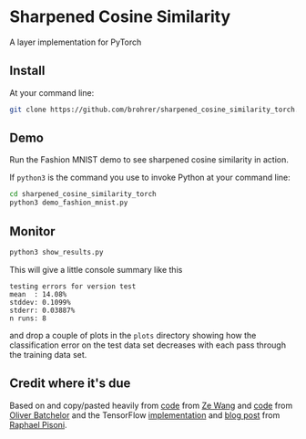 # Sharpened Cosine Similarity
A layer implementation for PyTorch

## Install
At your command line:

```bash
git clone https://github.com/brohrer/sharpened_cosine_similarity_torch.git
```

## Demo
Run the Fashion MNIST demo to see sharpened cosine similarity in action.

If `python3` is the command you use to invoke Python at your command line:
```bash
cd sharpened_cosine_similarity_torch
python3 demo_fashion_mnist.py
```

## Monitor
```bash
python3 show_results.py
```

This will give a little console summary like this

```
testing errors for version test
mean  : 14.08%
stddev: 0.1099%
stderr: 0.03887%
n runs: 8
```

and drop a couple of plots in the `plots` directory showing how the
classification error on the test data set decreases with each pass through
the training data set.


## Credit where it's due
Based on  and copy/pasted heavily from [code](https://github.com/ZeWang95/scs_pytorch/blob/main/scs.py)
from [Ze Wang](https://twitter.com/ZeWang46564905/status/1488371679936057348?s=20&t=lB_T74PcwZmlJ1rrdu8tfQ)
and [code](https://github.com/oliver-batchelor/scs_cifar/blob/main/src/scs.py)
from [Oliver Batchelor](https://twitter.com/oliver_batch/status/1488695910875820037?s=20&t=QOnrCRpXpOuC0XHApi6Z7A)
and the TensorFlow [implementation](https://colab.research.google.com/drive/1Lo-P_lMbw3t2RTwpzy1p8h0uKjkCx-RB)
and [blog post](https://www.rpisoni.dev/posts/cossim-convolution/)
from [Raphael Pisoni](https://twitter.com/ml_4rtemi5).
